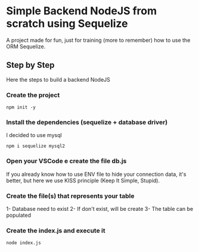 # Simple Backend NodeJS from scratch using Sequelize
A project made for fun, just for training (more to remember) how to use the ORM Sequelize.

## Step by Step
Here the steps to build a backend NodeJS

### Create the project
``` npm init -y ```

### Install the dependencies (sequelize + database driver)
I decided to use mysql

``` npm i sequelize mysql2 ```

### Open your VSCode e create the file db.js
If you already know how to use ENV file to hide your connection data, it's better, but here we use KISS principle (Keep It Simple, Stupid).

### Create the file(s) that represents your table
1- Database need to exist
2- If don't exist, will be create
3- The table can be populated

### Create the index.js and execute it
``` node index.js ```
